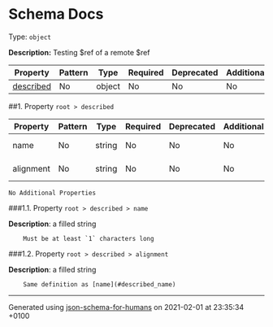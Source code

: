 # Schema Docs
Type: `object`

**Description:** Testing $ref of a remote $ref

| Property | Pattern | Type | Required | Deprecated | Additional | Description |
| -------- | ------- | ---- | -------- | ---------- | ---------- | ----------- |
| [described](#described)|No|object|No|No| No||

##<a name="described"></a>1.  Property `root > described`

| Property | Pattern | Type | Required | Deprecated | Additional | Description |
| -------- | ------- | ---- | -------- | ---------- | ---------- | ----------- |
|name|No|string|No|No| No|a filled string|
|alignment|No|string|No|No| No|a filled string|
`No Additional Properties`

###<a name="described_name"></a>1.1.  Property `root > described > name`

**Description**:  a filled string

        Must be at least `1` characters long

###<a name="described_alignment"></a>1.2.  Property `root > described > alignment`

**Description**:  a filled string

        Same definition as [name](#described_name)

----------------------------------------------------------------------------------------------------------------------------
Generated using [json-schema-for-humans](https://github.com/coveooss/json-schema-for-humans) on 2021-02-01 at 23:35:34 +0100